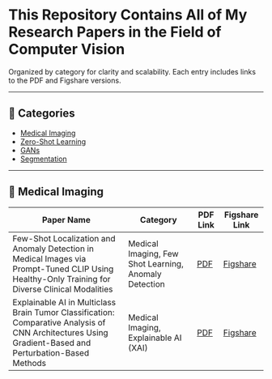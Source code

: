 # This Repository Contains All of My Research Papers in the Field of Computer Vision

Organized by category for clarity and scalability. Each entry includes links to the PDF and Figshare versions.

---

## 📁 Categories
- [Medical Imaging](#medical-imaging)
- [Zero-Shot Learning](#zero-shot-learning)
- [GANs](#gans)
- [Segmentation](#segmentation)

---

## 🧠 Medical Imaging

| Paper Name                                                                  | Category         | PDF Link         | Figshare Link     |
|-----------------------------------------------------------------------------|------------------|------------------|-------------------|
| Few-Shot Localization and Anomaly Detection in Medical Images via Prompt-Tuned CLIP Using Healthy-Only Training for Diverse Clinical Modalities     | Medical Imaging, Few Shot Learning, Anomaly Detection  | [PDF](https://jayan058.github.io/my-papers/fewshot_anomaly_clip_healthy_medical.pdf)  | [Figshare](https://figshare.com/articles/journal_contribution/Few-Shot_Localization_and_Anomaly_Detection_in_Medical_Images_via_Prompt-Tuned_CLIP_Using_Healthy-Only_Training_for_Diverse_Clinical_Modalities/29207135?file=55025507) |
| Explainable AI in Multiclass Brain Tumor Classification: Comparative Analysis of CNN Architectures Using Gradient-Based and Perturbation-Based Methods                    | Medical Imaging, Explainable AI (XAI)  | [PDF](https://jayan058.github.io/my-papers/xai_multiclass_brain_tumor.pdf)  | [Figshare](https://figshare.com/articles/journal_contribution/XAI_IN_BRAIN_TUMOR_DETECTION_COMPARATIVE_INSIGHTS_ON_CNN_S_VIA_GRADIENT_AND_PERTURBATION_METHODS/29143175?file=54808967) |
